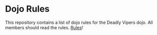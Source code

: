 Dojo Rules
==========

This repository contains a list of dojo rules for the Deadly Vipers dojo.
All members should read the rules.
[Rules](https://github.com/deadlyvipers)!
